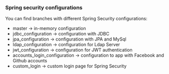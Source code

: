 ### Spring security configurations 

You can find branches with different Spring Security configurations:

- master -> in-memory configuration
- jdbc_configuration -> configuration with JDBC
- jpa_configuration -> configuration with JPA and MySql
- ldap_configuration -> configuration for Ldap Server
- jwt_configuration -> configuration for JWT authentication
- accounts_login_configuration -> configuration to app with Facebook and Github accounts
- custom_login -> custom login page for Spring Security

